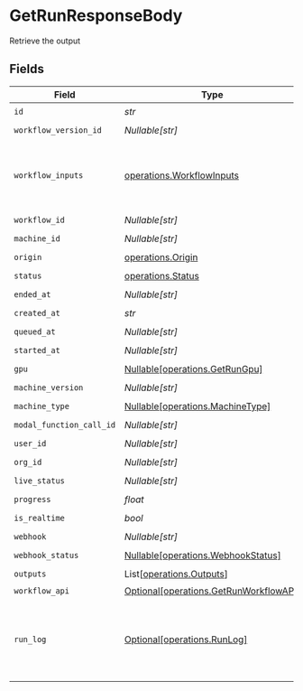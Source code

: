 # GetRunResponseBody

Retrieve the output


## Fields

| Field                                                                                  | Type                                                                                   | Required                                                                               | Description                                                                            | Example                                                                                |
| -------------------------------------------------------------------------------------- | -------------------------------------------------------------------------------------- | -------------------------------------------------------------------------------------- | -------------------------------------------------------------------------------------- | -------------------------------------------------------------------------------------- |
| `id`                                                                                   | *str*                                                                                  | :heavy_check_mark:                                                                     | N/A                                                                                    |                                                                                        |
| `workflow_version_id`                                                                  | *Nullable[str]*                                                                        | :heavy_check_mark:                                                                     | N/A                                                                                    |                                                                                        |
| `workflow_inputs`                                                                      | [operations.WorkflowInputs](../../models/operations/workflowinputs.md)                 | :heavy_check_mark:                                                                     | N/A                                                                                    | {<br/>"input_text": "some external text input",<br/>"input_image": "https://somestatic.png"<br/>} |
| `workflow_id`                                                                          | *Nullable[str]*                                                                        | :heavy_check_mark:                                                                     | N/A                                                                                    |                                                                                        |
| `machine_id`                                                                           | *Nullable[str]*                                                                        | :heavy_check_mark:                                                                     | N/A                                                                                    |                                                                                        |
| `origin`                                                                               | [operations.Origin](../../models/operations/origin.md)                                 | :heavy_check_mark:                                                                     | N/A                                                                                    |                                                                                        |
| `status`                                                                               | [operations.Status](../../models/operations/status.md)                                 | :heavy_check_mark:                                                                     | N/A                                                                                    |                                                                                        |
| `ended_at`                                                                             | *Nullable[str]*                                                                        | :heavy_check_mark:                                                                     | N/A                                                                                    |                                                                                        |
| `created_at`                                                                           | *str*                                                                                  | :heavy_check_mark:                                                                     | N/A                                                                                    |                                                                                        |
| `queued_at`                                                                            | *Nullable[str]*                                                                        | :heavy_check_mark:                                                                     | N/A                                                                                    |                                                                                        |
| `started_at`                                                                           | *Nullable[str]*                                                                        | :heavy_check_mark:                                                                     | N/A                                                                                    |                                                                                        |
| `gpu`                                                                                  | [Nullable[operations.GetRunGpu]](../../models/operations/getrungpu.md)                 | :heavy_check_mark:                                                                     | N/A                                                                                    |                                                                                        |
| `machine_version`                                                                      | *Nullable[str]*                                                                        | :heavy_check_mark:                                                                     | N/A                                                                                    |                                                                                        |
| `machine_type`                                                                         | [Nullable[operations.MachineType]](../../models/operations/machinetype.md)             | :heavy_check_mark:                                                                     | N/A                                                                                    |                                                                                        |
| `modal_function_call_id`                                                               | *Nullable[str]*                                                                        | :heavy_check_mark:                                                                     | N/A                                                                                    |                                                                                        |
| `user_id`                                                                              | *Nullable[str]*                                                                        | :heavy_check_mark:                                                                     | N/A                                                                                    |                                                                                        |
| `org_id`                                                                               | *Nullable[str]*                                                                        | :heavy_check_mark:                                                                     | N/A                                                                                    |                                                                                        |
| `live_status`                                                                          | *Nullable[str]*                                                                        | :heavy_check_mark:                                                                     | N/A                                                                                    |                                                                                        |
| `progress`                                                                             | *float*                                                                                | :heavy_check_mark:                                                                     | N/A                                                                                    |                                                                                        |
| `is_realtime`                                                                          | *bool*                                                                                 | :heavy_check_mark:                                                                     | N/A                                                                                    |                                                                                        |
| `webhook`                                                                              | *Nullable[str]*                                                                        | :heavy_check_mark:                                                                     | N/A                                                                                    |                                                                                        |
| `webhook_status`                                                                       | [Nullable[operations.WebhookStatus]](../../models/operations/webhookstatus.md)         | :heavy_check_mark:                                                                     | N/A                                                                                    |                                                                                        |
| `outputs`                                                                              | List[[operations.Outputs](../../models/operations/outputs.md)]                         | :heavy_check_mark:                                                                     | N/A                                                                                    |                                                                                        |
| `workflow_api`                                                                         | [Optional[operations.GetRunWorkflowAPI]](../../models/operations/getrunworkflowapi.md) | :heavy_minus_sign:                                                                     | N/A                                                                                    | {}                                                                                     |
| `run_log`                                                                              | [Optional[operations.RunLog]](../../models/operations/runlog.md)                       | :heavy_minus_sign:                                                                     | N/A                                                                                    | [<br/>{<br/>"logs": "some logs",<br/>"timestamp": 1706631877.3831277<br/>}<br/>]       |